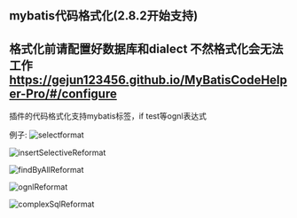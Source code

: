 ## mybatis代码格式化(2.8.2开始支持)

## 格式化前请配置好数据库和dialect 不然格式化会无法工作 https://gejun123456.github.io/MyBatisCodeHelper-Pro/#/configure


插件的代码格式化支持mybatis标签，if test等ognl表达式

例子:
![selectformat](https://raw.githubusercontent.com/gejun123456/MyBatisCodeHelper-Pro/master/screenshots/selectformat.gif)

![insertSelectiveReformat](https://raw.githubusercontent.com/gejun123456/MyBatisCodeHelper-Pro/master/screenshots/insertSelectiveReformat.gif)

![findByAllReformat](https://raw.githubusercontent.com/gejun123456/MyBatisCodeHelper-Pro/master/screenshots/findByAllReformat.gif)

![ognlReformat](https://raw.githubusercontent.com/gejun123456/MyBatisCodeHelper-Pro/master/screenshots/ognlReformat.gif)


![complexSqlReformat](https://raw.githubusercontent.com/gejun123456/MyBatisCodeHelper-Pro/master/screenshots/complexSqlReformat.gif)
